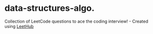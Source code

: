 # data-structures-algo.
Collection of LeetCode questions to ace the coding interview! - Created using [LeetHub](https://github.com/QasimWani/LeetHub)
